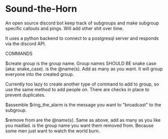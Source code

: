 # Sound-the-Horn
An open source discord bot keep track of subgroups and make subgroup specific callouts and pings.  Will add other shit over time.  

It uses a python backend to connect to a postgresql server and responds via the discord API.  


COMMANDS

$create group <x> <y> 
<x> is the group name.  Group names SHOULD BE snake case (aka: snake_case).
<y> is the @name(s).  Add as many as you want.  It will group everyone into the created group.

Currently too lazy to create another type of command to add to group, so use the same method to add people on.  There are checks in place to prevent duplicates.


$assemble <x>
$ring_the_alarm <x>
<x> is the message you want to "broadcast" to the subgroup.


$remove <x> from <y>
<x> are the @name(s).  Same as above, add as many as you like you madlad.
<y> is the group name you want them removed from.  Because some men just want to watch the world burn.
